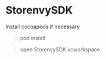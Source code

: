 StorenvySDK
===========

Install cocoapods if necessary

> pod install

> open StorenvySDK.xcworkspace

